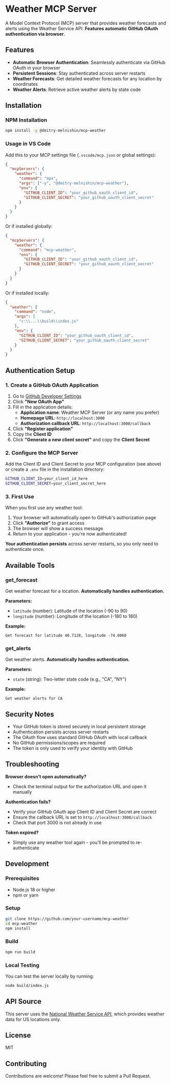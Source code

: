 # Weather MCP Server

A Model Context Protocol (MCP) server that provides weather forecasts and alerts using the Weather Service API. **Features automatic GitHub OAuth authentication via browser**.

## Features

- **Automatic Browser Authentication**: Seamlessly authenticate via GitHub OAuth in your browser
- **Persistent Sessions**: Stay authenticated across server restarts
- **Weather Forecasts**: Get detailed weather forecasts for any location by coordinates
- **Weather Alerts**: Retrieve active weather alerts by state code

## Installation

### NPM Installation
```bash
npm install -g @dmitry-melnishin/mcp-weather
```

### Usage in VS Code

Add this to your MCP settings file (`.vscode/mcp.json` or global settings):

```json
{
  "mcpServers": {
    "weather": {
      "command": "npx",
      "args": ["-y", "@dmitry-melnishin/mcp-weather"],
      "env": {
        "GITHUB_CLIENT_ID": "your_github_oauth_client_id",
        "GITHUB_CLIENT_SECRET": "your_github_oauth_client_secret"
      }
    }
  }
}
```

Or if installed globally:

```json
{
  "mcpServers": {
    "weather": {
      "command": "mcp-weather",
      "env": {
        "GITHUB_CLIENT_ID": "your_github_oauth_client_id",
        "GITHUB_CLIENT_SECRET": "your_github_oauth_client_secret"
      }
    }
  }
}
```

Or if installed locally:

```json
{
  "weather": {
    "command": "node",
    "args": [
      "c:\\...\\build\\index.js"
    ],
    "env": {
      "GITHUB_CLIENT_ID": "your_github_oauth_client_id",
      "GITHUB_CLIENT_SECRET": "your_github_oauth_client_secret"
    }
  }
}
```

## Authentication Setup

### 1. Create a GitHub OAuth Application

1. Go to [GitHub Developer Settings](https://github.com/settings/developers)
2. Click **"New OAuth App"**
3. Fill in the application details:
   - **Application name**: Weather MCP Server (or any name you prefer)
   - **Homepage URL**: `http://localhost:3000`
   - **Authorization callback URL**: `http://localhost:3000/callback`
4. Click **"Register application"**
5. Copy the **Client ID**
6. Click **"Generate a new client secret"** and copy the **Client Secret**

### 2. Configure the MCP Server

Add the Client ID and Client Secret to your MCP configuration (see above) or create a `.env` file in the installation directory:

```bash
GITHUB_CLIENT_ID=your_client_id_here
GITHUB_CLIENT_SECRET=your_client_secret_here
```

### 3. First Use

When you first use any weather tool:
1. Your browser will automatically open to GitHub's authorization page
2. Click **"Authorize"** to grant access
3. The browser will show a success message
4. Return to your application - you're now authenticated!

**Your authentication persists** across server restarts, so you only need to authenticate once.

## Available Tools

### get_forecast
Get weather forecast for a location. **Automatically handles authentication.**

**Parameters:**
- `latitude` (number): Latitude of the location (-90 to 90)
- `longitude` (number): Longitude of the location (-180 to 180)

**Example:**
```
Get forecast for latitude 40.7128, longitude -74.0060
```

### get_alerts
Get weather alerts. **Automatically handles authentication.**

**Parameters:**
- `state` (string): Two-letter state code (e.g., "CA", "NY")

**Example:**
```
Get weather alerts for CA
```

## Security Notes

- Your GitHub token is stored securely in local persistent storage
- Authentication persists across server restarts
- The OAuth flow uses standard GitHub OAuth with local callback
- No GitHub permissions/scopes are required
- The token is only used to verify your identity with GitHub

## Troubleshooting

**Browser doesn't open automatically?**
- Check the terminal output for the authorization URL and open it manually

**Authentication fails?**
- Verify your GitHub OAuth app Client ID and Client Secret are correct
- Ensure the callback URL is set to `http://localhost:3000/callback`
- Check that port 3000 is not already in use

**Token expired?**
- Simply use any weather tool again - you'll be prompted to re-authenticate

## Development

### Prerequisites
- Node.js 18 or higher
- npm or yarn

### Setup
```bash
git clone https://github.com/your-username/mcp-weather
cd mcp-weather
npm install
```

### Build
```bash
npm run build
```

### Local Testing
You can test the server locally by running:
```bash
node build/index.js
```

## API Source

This server uses the [National Weather Service API](https://www.weather.gov/documentation/services-web-api), which provides weather data for US locations only.

## License

MIT

## Contributing

Contributions are welcome! Please feel free to submit a Pull Request.
